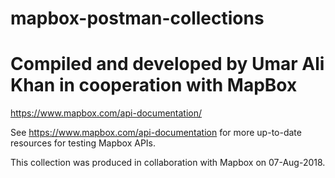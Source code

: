 # mapbox-postman-collections
# Compiled and developed by Umar Ali Khan in cooperation with MapBox

https://www.mapbox.com/api-documentation/


See https://www.mapbox.com/api-documentation for more up-to-date resources for testing Mapbox APIs.

This collection was produced in collaboration with Mapbox on 07-Aug-2018.
